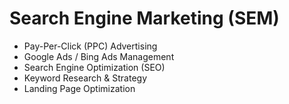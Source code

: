 # Search Engine Marketing (SEM)

- Pay-Per-Click (PPC) Advertising
- Google Ads / Bing Ads Management
- Search Engine Optimization (SEO)
- Keyword Research & Strategy
- Landing Page Optimization